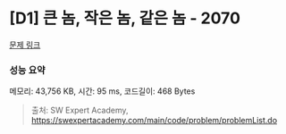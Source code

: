# [D1] 큰 놈, 작은 놈, 같은 놈 - 2070 

[문제 링크](https://swexpertacademy.com/main/code/problem/problemDetail.do?contestProbId=AV5QQ6qqA40DFAUq) 

### 성능 요약

메모리: 43,756 KB, 시간: 95 ms, 코드길이: 468 Bytes



> 출처: SW Expert Academy, https://swexpertacademy.com/main/code/problem/problemList.do